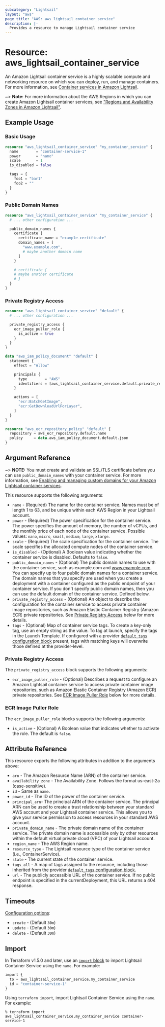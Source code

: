 ```yaml
---
subcategory: "Lightsail"
layout: "aws"
page_title: "AWS: aws_lightsail_container_service"
description: |- 
  Provides a resource to manage Lightsail container service
---
```


# Resource: aws_lightsail_container_service

An Amazon Lightsail container service is a highly scalable compute and networking resource on which you can deploy, run,
and manage containers. For more information, see
[Container services in Amazon Lightsail](https://lightsail.aws.amazon.com/ls/docs/en_us/articles/amazon-lightsail-container-services).

~> **Note:** For more information about the AWS Regions in which you can create Amazon Lightsail container services,
see ["Regions and Availability Zones in Amazon Lightsail"](https://lightsail.aws.amazon.com/ls/docs/overview/article/understanding-regions-and-availability-zones-in-amazon-lightsail).

## Example Usage

### Basic Usage

```terraform
resource "aws_lightsail_container_service" "my_container_service" {
  name        = "container-service-1"
  power       = "nano"
  scale       = 1
  is_disabled = false

  tags = {
    foo1 = "bar1"
    foo2 = ""
  }
}
```

### Public Domain Names

```terraform
resource "aws_lightsail_container_service" "my_container_service" {
  # ... other configuration ...

  public_domain_names {
    certificate {
      certificate_name = "example-certificate"
      domain_names = [
        "www.example.com",
        # maybe another domain name
      ]
    }

    # certificate {
    # maybe another certificate
    # }
  }
}
```

### Private Registry Access

```terraform
resource "aws_lightsail_container_service" "default" {
  # ... other configuration ...

  private_registry_access {
    ecr_image_puller_role {
      is_active = true
    }
  }
}

data "aws_iam_policy_document" "default" {
  statement {
    effect = "Allow"

    principals {
      type        = "AWS"
      identifiers = [aws_lightsail_container_service.default.private_registry_access[0].ecr_image_puller_role[0].principal_arn]
    }

    actions = [
      "ecr:BatchGetImage",
      "ecr:GetDownloadUrlForLayer",
    ]
  }
}

resource "aws_ecr_repository_policy" "default" {
  repository = aws_ecr_repository.default.name
  policy     = data.aws_iam_policy_document.default.json
}
```

## Argument Reference

~> **NOTE:** You must create and validate an SSL/TLS certificate before you can use `public_domain_names` with your
container service. For more information, see
[Enabling and managing custom domains for your Amazon Lightsail container services](https://lightsail.aws.amazon.com/ls/docs/en_us/articles/amazon-lightsail-creating-container-services-certificates).

This resource supports the following arguments:

* `name` - (Required) The name for the container service. Names must be of length 1 to 63, and be
  unique within each AWS Region in your Lightsail account.
* `power` - (Required) The power specification for the container service. The power specifies the amount of memory,
  the number of vCPUs, and the monthly price of each node of the container service.
  Possible values: `nano`, `micro`, `small`, `medium`, `large`, `xlarge`.
* `scale` - (Required) The scale specification for the container service. The scale specifies the allocated compute
  nodes of the container service.
* `is_disabled` - (Optional) A Boolean value indicating whether the container service is disabled. Defaults to `false`.
* `public_domain_names` - (Optional) The public domain names to use with the container service, such as example.com
  and www.example.com. You can specify up to four public domain names for a container service. The domain names that you
  specify are used when you create a deployment with a container configured as the public endpoint of your container
  service. If you don't specify public domain names, then you can use the default domain of the container service.
  Defined below.
* `private_registry_access` - (Optional) An object to describe the configuration for the container service to access private container image repositories, such as Amazon Elastic Container Registry (Amazon ECR) private repositories. See [Private Registry Access](#private-registry-access) below for more details.
* `tags` - (Optional) Map of container service tags. To create a key-only tag, use an empty string as the value. To tag at launch, specify the tags in the Launch Template. If
  configured with a provider
  [`default_tags` configuration block](https://registry.terraform.io/providers/hashicorp/aws/latest/docs#default_tags-configuration-block)
  present, tags with matching keys will overwrite those defined at the provider-level.

### Private Registry Access

The `private_registry_access` block supports the following arguments:

* `ecr_image_puller_role` - (Optional) Describes a request to configure an Amazon Lightsail container service to access private container image repositories, such as Amazon Elastic Container Registry (Amazon ECR) private repositories. See [ECR Image Puller Role](#ecr-image-puller-role) below for more details.

### ECR Image Puller Role

The `ecr_image_puller_role` blocks supports the following arguments:

* `is_active` - (Optional) A Boolean value that indicates whether to activate the role. The default is `false`.

## Attribute Reference

This resource exports the following attributes in addition to the arguments above:

* `arn` - The Amazon Resource Name (ARN) of the container service.
* `availability_zone` - The Availability Zone. Follows the format us-east-2a (case-sensitive).
* `id` - Same as `name`.
* `power_id` - The ID of the power of the container service.
* `principal_arn`- The principal ARN of the container service. The principal ARN can be used to create a trust
  relationship between your standard AWS account and your Lightsail container service. This allows you to give your
  service permission to access resources in your standard AWS account.
* `private_domain_name` - The private domain name of the container service. The private domain name is accessible only
  by other resources within the default virtual private cloud (VPC) of your Lightsail account.
* `region_name` - The AWS Region name.
* `resource_type` - The Lightsail resource type of the container service (i.e., ContainerService).
* `state` - The current state of the container service.
* `tags_all` - A map of tags assigned to the resource, including those inherited from the provider
  [`default_tags` configuration block](https://registry.terraform.io/providers/hashicorp/aws/latest/docs#default_tags-configuration-block).
* `url` - The publicly accessible URL of the container service. If no public endpoint is specified in the
  currentDeployment, this URL returns a 404 response.

## Timeouts

[Configuration options](https://developer.hashicorp.com/terraform/language/resources/syntax#operation-timeouts):

* `create` - (Default `30m`)
* `update` - (Default `30m`)
* `delete` - (Default `30m`)

## Import

In Terraform v1.5.0 and later, use an [`import` block](https://developer.hashicorp.com/terraform/language/import) to import Lightsail Container Service using the `name`. For example:

```terraform
import {
  to = aws_lightsail_container_service.my_container_service
  id = "container-service-1"
}
```

Using `terraform import`, import Lightsail Container Service using the `name`. For example:

```console
% terraform import aws_lightsail_container_service.my_container_service container-service-1
```
